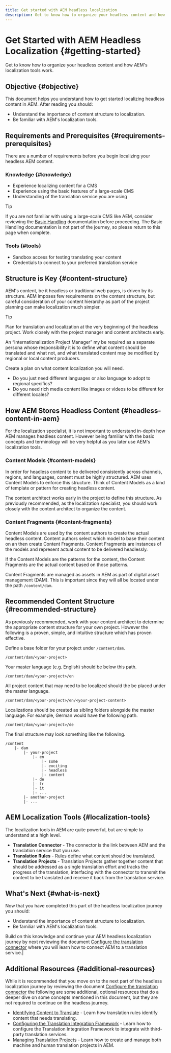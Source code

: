 ```yaml
---
title: Get started with AEM headless localization
description: Get to know how to organize your headless content and how AEM's localization tools work.
---
```

# Get Started with AEM Headless Localization {#getting-started}

Get to know how to organize your headless content and how AEM's localization tools work.

## Objective {#objective}

This document helps you understand how to get started localizing headless content in AEM. After reading you should:

* Understand the importance of content structure to localization.
* Be familiar with AEM's localization tools.

## Requirements and Prerequisites {#requirements-prerequisites}

There are a number of requirements before you begin localizing your headless AEM content.

### Knowledge {#knowledge}

* Experience localizing content for a CMS
* Experience using the basic features of a large-scale CMS
* Understanding of the translation service you are using

>[!TIP]
>
>If you are not familiar with using a large-scale CMS like AEM, consider reviewing the [Basic Handling](/help/sites-cloud/authoring/getting-started/basic-handling.md) documentation before proceeding. The Basic Handling documentation is not part of the journey, so please return to this page when complete.

### Tools {#tools}

* Sandbox access for testing translating your content
* Credentials to connect to your preferred translation service

## Structure is Key {#content-structure}

AEM's content, be it headless or traditional web pages, is driven by its structure. AEM imposes few requirements on the content structure, but careful consideration of your content hierarchy as part of the project planning can make localization much simpler.

>[!TIP]
>
>Plan for translation and localization at the very beginning of the headless project. Work closely with the project manager and content architects early.
>
>An “Internationalization Project Manager” my be required as a separate persona whose responsibility it is to define what content should be translated and what not, and what translated content may be modified by regional or local content producers.

Create a plan on what content localization you will need.

* Do you just need different languages or also language to adopt to regional specifics?
* Do you need rich media content like images or videos to be different for different locales?

## How AEM Stores Headless Content {#headless-content-in-aem}

For the localization specialist, it is not important to understand in-depth how AEM manages headless content. However being familiar with the basic concepts and terminology will be very helpful as you later use AEM's localization tools.

### Content Models {#content-models}

In order for headless content to be delivered consistently across channels, regions, and languages, content must be highly structured. AEM uses Content Models to enforce this structure. Think of Content Models as a kind of template or pattern for creating headless content.

The content architect works early in the project to define this structure. As previously recommended, as the localization specialist, you should work closely with the content architect to organize the content.

### Content Fragments {#content-fragments}

Content Models are used by the content authors to create the actual headless content. Content authors select which model to base their content on an then create Content Fragments. Content Fragments are instances of the models and represent actual content to be delivered headlessly.

If the Content Models are the patterns for the content, the Content Fragments are the actual content based on those patterns.

Content Fragments are managed as assets in AEM as part of digital asset management (DAM). This is important since they will all be located under the path `/content/dam`.

## Recommended Content Structure {#recommended-structure}

As previously recommended, work with your content architect to determine the appropriate content structure for your own project. However the following is a proven, simple, and intuitive structure which has proven effective.

Define a base folder for your project under `/content/dam`.

```text
/content/dam/<your-project>
```

Your master language (e.g. English) should be below this path.

```text
/content/dam/<your-project>/en
```

All project content that may need to be localized should the be placed under the master language.

```text
/content/dam/<your-project>/en/<your-project-content>
```

Localizations should be created as sibling folders alongside the master language. For example, German would have the following path.

```text
/content/dam/<your-project>/de
```

The final structure may look something like the following.

```text
/content
    |- dam
        |- your-project
            |- en
                |- some
                |- exciting
                |- headless
                |- content
            |- de
            |- fr
            |- it
            |- ...
        |- another-project
        |- ...
```

## AEM Localization Tools {#localization-tools}

The localization tools in AEM are quite powerful, but are simple to understand at a high level.

* **Translation Connector** - The connector is the link between AEM and the translation service that you use.
* **Translation Rules** - Rules define what content should be translated.
* **Translation Projects** - Translation Projects gather together content that should be addressed as a single translation effort and tracks the progress of the translation, interfacing with the connector to transmit the content to be translated and receive it back from the translation service.

## What's Next {#what-is-next}

Now that you have completed this part of the headless localization journey you should:

* Understand the importance of content structure to localization.
* Be familiar with AEM's localization tools.

Build on this knowledge and continue your AEM headless localization journey by next reviewing the document [Configure the translation connector](configure-connector.md) where you will learn how to connect AEM to a translation service.|

## Additional Resources {#additional-resources}

While it is recommended that you move on to the next part of the headless localization journey by reviewing the document [Configure the translation connector](configure-connector.md) the following are some additional, optional resources that do a deeper dive on some concepts mentioned in this document, but they are not required to continue on the headless journey.

* [Identifying Content to Translate](/help/sites-cloud/administering/translation/rules.md) - Learn how translation rules identify content that needs translating.
* [Configuring the Translation Integration Framework](/help/sites-cloud/administering/translation/integration-framework.md) - Learn how to configure the Translation Integration Framework to integrate with third-party translation services.
* [Managing Translation Projects](/help/sites-cloud/administering/translation/managing-projects.md) - Learn how to create and manage both machine and human translation projects in AEM.
